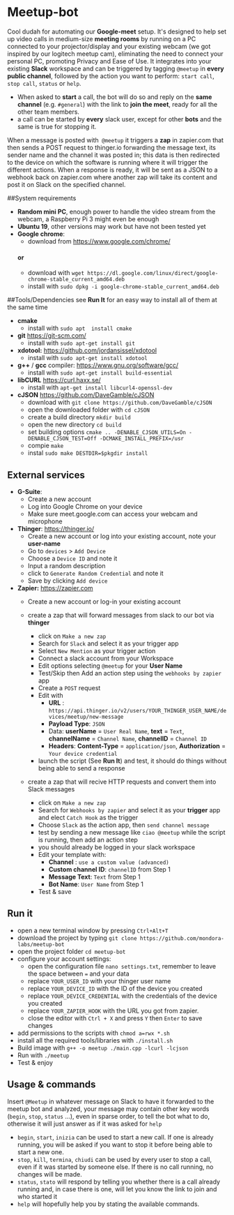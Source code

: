 # Meetup-bot
Cool dudah for automating our **Google-meet** setup.
It's designed to help set up video calls in medium-size **meeting rooms** by running on a PC connected to your projector/display and your existing webcam (we got inspired by our logitech meetup cam), eliminating the need  to connect your personal PC, promoting Privacy and Ease of Use.
It integrates into your existing **Slack** workspace and can be triggered by tagging `@meetup` in **every public channel**, followed by the action you want to perform: `start call`, `stop call`, `status` or `help`.
* When asked to **start** a call, the bot will do so and reply on the **same channel** (e.g. `#general`) with the link to **join the meet**, ready for all the other team members.
* a call can be started by **every** slack user, except for other **bots** and the same is true for stopping it.

When a message is posted with` @meetup` it triggers a **zap** in zapier.com that then sends a POST request to thinger.io forwarding the message text, its sender name and the channel it was posted in; this data is then redirected to the device on which the software is running where it will trigger the different actions. When a response is ready, it will be sent as a JSON to a webhook back on zapier.com where another zap will take its content and post it on Slack on the specified channel.

##System requirements
* **Random mini PC**, enough power to handle the video stream from the webcam, a Raspberry Pi 3 might even be enough
* **Ubuntu 19**, other versions may work but have not been tested yet
* **Google chrome**:
    * download from https://www.google.com/chrome/
    #### or 
    * download with `wget https://dl.google.com/linux/direct/google-chrome-stable_current_amd64.deb`
    * install with `sudo dpkg -i google-chrome-stable_current_amd64.deb`

##Tools/Dependencies
see **Run It** for an easy way to install all of them at the same time
* **cmake**
    * install with `sudo apt  install cmake`
* **git** https://git-scm.com/
    * install with `sudo apt-get install git`
* **xdotool:** https://github.com/jordansissel/xdotool
    * install with `sudo apt-get install xdotool`
* **g++** / **gcc** compiler:  https://www.gnu.org/software/gcc/
   * install with `sudo apt-get install build-essential`
* **libCURL**  https://curl.haxx.se/
   * install with `apt-get install libcurl4-openssl-dev`
* **cJSON**  https://github.com/DaveGamble/cJSON
   * download with `git clone https://github.com/DaveGamble/cJSON` 
   * open the downloaded folder with `cd cJSON`
   * create a build directory `mkdir build`
   * open the new directory `cd build`
   * set building options `cmake .. -DENABLE_CJSON_UTILS=On -DENABLE_CJSON_TEST=Off -DCMAKE_INSTALL_PREFIX=/usr`
   * compie `make`
   * instal `sudo make DESTDIR=$pkgdir install`

## External services
* **G-Suite**: 
    * Create a new account
    * Log into Google Chrome on your device
    * Make sure meet.google.com can access your webcam and microphone
* **Thinger**: https://thinger.io/
    * Create a new account or log into your existing account, note your **user-name** 
    * Go to `devices` > `Add Device`
    * Choose a `Device ID` and note it
    * Input a random description
    * click to `Generate Random Credential` and note it
    * Save by clicking `Add device`
* **Zapier:**  https://zapier.com
    * Create a new account or log-in your existing account
    * create a zap that will forward messages from slack to our bot via **thinger**
        * click on `Make a new zap`
        * Search for `Slack` and select it as your trigger app
        * Select `New Mention` as your trigger action
        * Connect a slack account from your Workspace
        * Edit options selecting `@meetup` for your **User Name**
        * Test/Skip then Add an action step using the `webhooks by zapier` app
        * Create a `POST` request
        * Edit with
            * **URL** : `https://api.thinger.io/v2/users/YOUR_THINGER_USER_NAME/devices/meetup/new-message`
            * **Payload Type**: `JSON`
            * Data: **userName** = `User Real Name`, **text** = `Text`, **channelName** = `Channel Name`, **channelID** = `Channel ID`
            * **Headers**: **Content-Type** = `application/json`, **Authorization** = `Your device credential`
        * launch the script (See **Run It**) and test, it should do things without being able to send a response
        
    * create a zap that will recive HTTP requests and convert them into Slack messages
        * click on `Make a new zap`
        * Search for `Webhooks by zapier` and select it as your **trigger** app and elect `Catch Hook` as the trigger
        * Choose `Slack` as the action app, then `send channel message`
        * test by sending a new message like `ciao @meetup` while the script is running, then add an action step
        * you should already be logged in your slack workspace
        * Edit your template with: 
            * **Channel** : `use a custom value (advanced)`
            * **Custom channel ID**: `channelID` from Step 1
            * **Message Text**: `Text` from Step 1
            * **Bot Name**: `User Name` from Step 1
        * Test & save


## Run it
* open a new terminal window by pressing `Ctrl+Alt+T`
* download the project by typing `git clone https://github.com/mondora-labs/meetup-bot`
* open the project folder `cd meetup-bot`
* configure your account settings:
    * open the configuration file `nano settings.txt`, remember to leave the space between `=` and your data
    * replace `YOUR_USER_ID` with your thinger user name
    * replace `YOUR_DEVICE_ID` with the ID of the device you created
    * replace `YOUR_DEVICE_CREDENTIAL` with the credentials of the device you created
    * replace `YOUR_ZAPIER_HOOK` with the URL you got from zapier.
    * close the editor with `Ctrl + X` and press `Y` then `Enter` to save changes
* add permissions to the scripts with `chmod a=rwx *.sh`
* install all the required tools/libraries with `./install.sh`
* Build image with `g++ -o meetup ./main.cpp -lcurl -lcjson`
* Run with `./meetup`
* Test & enjoy

## Usage & commands
 Insert `@Meetup` in whatever message on Slack to have it forwarded to the meetup bot and analyzed, your message may contain other key words (`begin`, `stop`, `status` ...), even in sparse order, to tell the bot what to do, otherwise it will just answer as if it was asked for `help`
 * `begin`, `start`, `inizia` can be used to start a new call. If one is already running, you will be asked if you want to stop it before being able to start a new one.
 * `stop`, `kill`, `termina`, `chiudi` can be used by every user to stop a call, even if it was started by someone else. If there is no call running, no changes will be made.
 * `status`, `stato` will respond by telling you whether there is a call already running and, in case there is one, will let you know the link to join and who started it
 * `help` will hopefully help you by stating the available commands.

